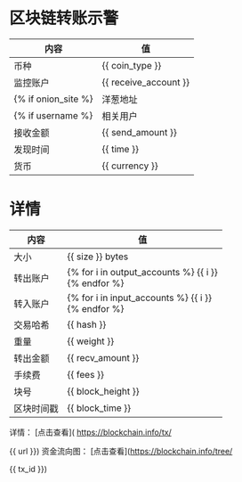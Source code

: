 ﻿# 区块链转账示警
|内容|值|
| ----- | ---- |
| 币种 | {{ coin_type }} |
|监控账户 | {{ receive_account }} |
{% if onion_site %} |洋葱地址 | {{ onion_site }} | {% endif %}
{% if username %} |相关用户 | {{ username }} | {% endif %}
|接收金额 | {{ send_amount }} |
|发现时间 |{{ time }}|
|货币 |{{ currency }} |


# 详情
|内容|值|
| ---  |  ----- |
|大小   | {{ size }} bytes |
|转出账户 | {% for i in output_accounts %} {{ i }}<br/> {% endfor %} |
|转入账户 | {% for i in input_accounts %} {{ i }}<br/> {% endfor %} |
|交易哈希 | {{ hash }} |
|重量 | {{ weight }} |
|转出金额 | {{ recv_amount }} |
|手续费 | {{ fees }} |
|块号 |{{ block_height }}|
|区块时间戳 | {{ block_time }} |


详情： [点击查看]( https://blockchain.info/tx/ 

{{ url }})
资金流向图： [点击查看](https://blockchain.info/tree/ 

{{ tx_id }})
